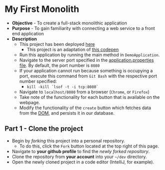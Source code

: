 # My First Monolith

* **Objective** - To create a full-stack monolithic application
* **Purpose** - To gain familiarity with connecting a web service to a front end application
* **Description**
   * This project has been deployed [here](https://springboot-blackjack.onrender.com/)
      * This project is an adaptation of [this codepen](https://codepen.io/rheamr/pen/bGEbYVV)
   * Run this application by running the main method in `DemoApplication`.
   * Navigate to the server port specified in the [application.properties file](./src/main/resources/application.properties). By default, the port number is `8080`
   * If your application cannot run because something is occupying a port, execute this command from `Git Bash` with the respective port number specified:
       * ``kill -kill `lsof -t -i tcp:8080` ``
   * Navigate to `localhost/8080` from a browser (`Chrome`, or `Firefox`)
   * Take note of the functionality for each button that is available on the webpage.
   * Modify the functionality of the `create` button which fetches data from the [DOM](https://www.w3schools.com/js/js_htmldom.asp), and persists it in our database.

## Part 1 - Clone the project
* Begin by _forking_ this project into a personal repository.
   * To do this, click the `Fork` button located at the top right of this page.
* Navigate to **your github profile** to find the _newly forked repository_.
* Clone the repository from **your account** into your `~/dev` directory.
* Open the newly cloned project in a code editor (IntelliJ, for example).
